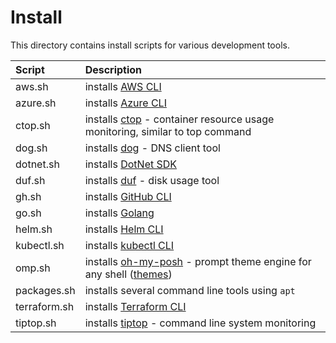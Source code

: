 # Install

This directory contains install scripts for various development tools.

| Script | Description |
|:-------|:------------|
| aws.sh | installs [AWS CLI](https://docs.aws.amazon.com/cli/latest/userguide/getting-started-install.html#cliv2-linux-install) |
| azure.sh | installs [Azure CLI](https://learn.microsoft.com/en-us/cli/azure/install-azure-cli-linux?pivots=apt) |
| ctop.sh | installs [ctop](https://github.com/bcicen/ctop/) - container resource usage monitoring, similar to top command |
| dog.sh | installs [dog](https://github.com/ogham/dog/) - DNS client tool |
| dotnet.sh | installs [DotNet SDK](https://learn.microsoft.com/en-us/dotnet/core/install/linux-ubuntu#register-the-microsoft-package-repository) |
| duf.sh | installs [duf](https://github.com/muesli/duf) - disk usage tool |
| gh.sh | installs [GitHub CLI](https://cli.github.com/) |
| go.sh | installs [Golang](https://go.dev/dl/) |
| helm.sh | installs [Helm CLI](https://helm.sh/docs/intro/install/) |
| kubectl.sh | installs [kubectl CLI](https://kubernetes.io/docs/tasks/tools/install-kubectl-linux/) |
| omp.sh | installs [oh-my-posh](https://github.com/jandedobbeleer/oh-my-posh) - prompt theme engine for any shell ([themes](https://ohmyposh.dev/docs/themes)) |
| packages.sh | installs several command line tools using `apt` |
| terraform.sh | installs [Terraform CLI](https://developer.hashicorp.com/terraform/downloads) |
| tiptop.sh | installs [tiptop](https://github.com/nschloe/tiptop) - command line system monitoring |

